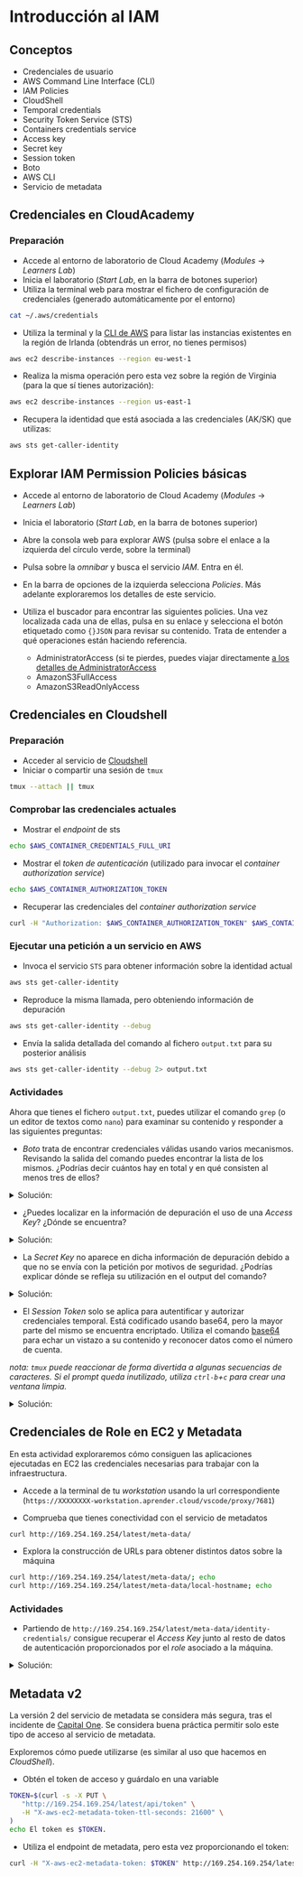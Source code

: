 # Introducción al IAM

## Conceptos

* Credenciales de usuario
* AWS Command Line Interface (CLI)
* IAM Policies
* CloudShell
* Temporal credentials
* Security Token Service (STS)
* Containers credentials service
* Access key
* Secret key
* Session token
* Boto
* AWS CLI
* Servicio de metadata

## Credenciales en CloudAcademy

### Preparación

* Accede al entorno de laboratorio de Cloud Academy (*Modules* -> *Learners Lab*)
* Inicia el laboratorio (*Start Lab*, en la barra de botones superior)
* Utiliza la terminal web para mostrar el fichero de configuración de credenciales (generado automáticamente por el entorno)

```bash
cat ~/.aws/credentials
```

* Utiliza la terminal y la [CLI de AWS](https://docs.aws.amazon.com/cli/latest/userguide/getting-started-install.html) para listar
las instancias existentes en la región de Irlanda (obtendrás un error, no tienes permisos)

```bash
aws ec2 describe-instances --region eu-west-1
```

* Realiza la misma operación pero esta vez sobre la región de Virginia (para la que sí tienes autorización):

```bash
aws ec2 describe-instances --region us-east-1
```

* Recupera la identidad que está asociada a las credenciales (AK/SK) que utilizas:

```bash
aws sts get-caller-identity
```

## Explorar IAM Permission Policies básicas

* Accede al entorno de laboratorio de Cloud Academy (*Modules* -> *Learners Lab*)
* Inicia el laboratorio (*Start Lab*, en la barra de botones superior)
* Abre la consola web para explorar AWS (pulsa sobre el enlace a la izquierda del círculo verde, sobre la terminal)
* Pulsa sobre la *omnibar* y busca el servicio *IAM*. Entra en él.
* En la barra de opciones de la izquierda selecciona *Policies*. Más adelante exploraremos los detalles de este servicio.
* Utiliza el buscador para encontrar las siguientes policies. Una vez localizada cada una de ellas, pulsa en su enlace y selecciona el botón etiquetado como `{}JSON` para revisar su contenido. Trata de entender a qué operaciones están haciendo referencia.

    - AdministratorAccess (si te pierdes, puedes viajar directamente [a los detalles de AdministratorAccess](https://us-east-1.console.aws.amazon.com/iam/home#/policies/arn:aws:iam::aws:policy/AdministratorAccess$jsonEditor)
    -  AmazonS3FullAccess 
    -  AmazonS3ReadOnlyAccess

## Credenciales en Cloudshell

### Preparación

* Acceder al servicio de [Cloudshell](https://aws.amazon.com/cloudshell/)
* Iniciar o compartir una sesión de `tmux`

```bash
tmux --attach || tmux
```

### Comprobar las credenciales actuales

* Mostrar el *endpoint* de sts

```bash
echo $AWS_CONTAINER_CREDENTIALS_FULL_URI
```

* Mostrar el *token de autenticación* (utilizado para invocar el *container authorization service*)

```bash
echo $AWS_CONTAINER_AUTHORIZATION_TOKEN
```

* Recuperar las credenciales del *container authorization service*

```bash
curl -H "Authorization: $AWS_CONTAINER_AUTHORIZATION_TOKEN" $AWS_CONTAINER_CREDENTIALS_FULL_URI
```

### Ejecutar una petición a un servicio en AWS

* Invoca el servicio `STS` para obtener información sobre la identidad actual

```bash
aws sts get-caller-identity
```

* Reproduce la misma llamada, pero obteniendo información de depuración

```bash
aws sts get-caller-identity --debug
```

* Envía la salida detallada del comando al fichero `output.txt` para su posterior análisis

```bash
aws sts get-caller-identity --debug 2> output.txt
```

### Actividades

Ahora que tienes el fichero `output.txt`, puedes utilizar el comando `grep` (o un editor de textos
como `nano`) para examinar su contenido y responder a las siguientes preguntas:

* *Boto* trata de encontrar credenciales válidas usando varios mecanismos. Revisando la salida
del comando puedes encontrar la lista de los mismos. ¿Podrías decir cuántos hay en total y en qué
consisten al menos tres de ellos?

<details>
<summary>Solución:</summary>

* env
* assume-role
* assume-role-with-web-identity
* sso
* shared-credentials-file
* custom-process
* config-file
* ec2-credentials-file
* boto-config
* container-role

</details>

* ¿Puedes localizar en la información de depuración el uso de una *Access Key*? ¿Dónde se encuentra?

<details>
<summary>Solución:</summary>
En el *header* `Authorization`, que en realidad transporta la información de autenticación.
</details>

* La *Secret Key* no aparece en dicha información de depuración debido a que no se envía
con la petición por motivos de seguridad. ¿Podrías explicar dónde se refleja su utilización
en el output del comando?

<details>
<summary>Solución:</summary>
Se utiliza en el cálculo de la firma de la petición, que aparece tras la cadena "Signature:"
y cuyo valor también se agrega al *header* `Authorization`.
</details>

* El *Session Token* solo se aplica para autentificar y autorizar credenciales temporal. Está
codificado usando base64, pero la mayor parte del mismo se encuentra encriptado. Utiliza el
comando [base64](https://dashdash.io/1/base64) para echar un vistazo a su contenido y reconocer
datos como el número de cuenta.

*nota: `tmux` puede reaccionar de forma divertida a algunas secuencias de caracteres. Si el prompt
queda inutilizado, utiliza `ctrl-b`+`c` para crear una ventana limpia.*

<details>
<summary>Solución:</summary>
<code>
  
curl -sH "Authorization: $AWS_CONTAINER_AUTHORIZATION_TOKEN" $AWS_CONTAINER_CREDENTIALS_FULL_URI \\
| jq .Token -r \\
| base64 -d > token.txt \\
echo

</code>
</details>

## Credenciales de Role en EC2 y Metadata

En esta actividad exploraremos cómo consiguen las aplicaciones ejecutadas en EC2 las credenciales
necesarias para trabajar con la infraestructura.

* Accede a la terminal de tu *workstation* usando la url correspondiente (`https://XXXXXXXX-workstation.aprender.cloud/vscode/proxy/7681`)

* Comprueba que tienes conectividad con el servicio de metadatos

```bash
curl http://169.254.169.254/latest/meta-data/
```

* Explora la construcción de URLs para obtener distintos datos sobre la máquina

```bash
curl http://169.254.169.254/latest/meta-data/; echo
curl http://169.254.169.254/latest/meta-data/local-hostname; echo
```

### Actividades

* Partiendo de `http://169.254.169.254/latest/meta-data/identity-credentials/` consigue recuperar el *Access Key*
junto al resto de datos de autenticación proporcionados por el *role* asociado a la máquina.

<details>
<summary>Solución:</summary>
<code>
curl http://169.254.169.254/latest/meta-data/identity-credentials/ec2/security-credentials/ec2-instance/ ; echo
</code>
</details>

## Metadata v2

La versión 2 del servicio de metadata se considera más segura, tras el incidente de [Capital One](https://securityboulevard.com/2020/06/the-capital-one-data-breach-a-year-later-a-look-at-what-went-wrong-and-practical-guidance-to-avoid-a-breach-of-your-own/). Se considera buena
práctica permitir solo este tipo de acceso al servicio de metadata.

Exploremos cómo puede utilizarse (es similar al uso que hacemos en *CloudShell*).

* Obtén el token de acceso y guárdalo en una variable

```bash
TOKEN=$(curl -s -X PUT \
   "http://169.254.169.254/latest/api/token" \
   -H "X-aws-ec2-metadata-token-ttl-seconds: 21600" \
)
echo El token es $TOKEN.
```

* Utiliza el endpoint de metadata, pero esta vez proporcionando el token:

```bash
curl -H "X-aws-ec2-metadata-token: $TOKEN" http://169.254.169.254/latest/meta-data/
```
